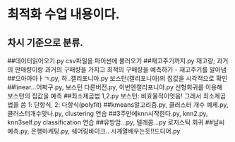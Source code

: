 최적화 수업 내용이다.
=====================
차시 기준으로 분류.
---------------------
##데이터읽어오기.py
    csv파일을 파이썬에 불러오기
##재고주기까지.py
    재고량; 과거의 판매량이랑 과거의 구매량을 가지고 최적의 구매량을 예측하기 - 재고주기를 알아냄
##으아아아ㅏㄱ.py, 하..캘리포니아.py
    보스턴(캘리포니아)의 집값을 시각적으로 확인
##linear...어쩌구.py, 보스턴 다른버전.py, 이번엔캘리포니아.py
    선형회귀를 이용해 보스턴의 집값을 예측
##최소제곱법 1,2.py
    보스턴: 비효율적이엇음! 그래서 최소제곱법을 씀
    1: 단항식, 2: 다항식(polyfit)
##kmeans알고리즘.py, 클러스터 개수 예제.py, 클러스터개수맞나.py, 
    clustering 연습
##3주만에knn시작한다.py, knn2.py, knn3self.py
    classification 연습
##유방암...py, 텔레콤...py
    로지스틱 회귀
##날씨예측.py, 은행마케팅.py, 쉐어링바이크.. 시계열배우는듯!!드디어.py
    